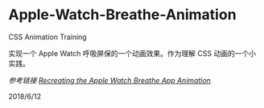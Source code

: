 # Apple-Watch-Breathe-Animation
CSS Animation Training

实现一个 Apple Watch 呼吸屏保的一个动画效果。作为理解 CSS 动画的一个小实践。

*参考链接 [Recreating the Apple Watch Breathe App Animation](https://css-tricks.com/recreating-apple-watch-breathe-app-animation/)*



2018/6/12